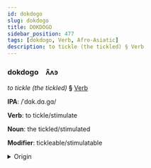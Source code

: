 ```yaml
---
id: dokdogo
slug: dokdogo
title: DOKDOGO
sidebar_position: 477
tags: [dokdogo, Verb, Afro-Asiatic]
description: to tickle (the tickled) § Verb
---
```


### dokdogo&emsp;<span kind="abugida">ʌ̑ʌꜿ</span>

*to tickle (the tickled)* **§** [Verb](../../tags/Verb)

**IPA**: /ˈdɑk.dɑ.gɑ/

**Verb**: to tickle/stimulate

**Noun**: the tickled/stimulated

**Modifier**: tickleable/stimulatable

<details>
    <summary>Origin</summary>
    Arabic دَغْدَغَ daḡdaḡa /daɣ.da.ɣa/<br/>
    <em>Afro-Asiatic Language Family</em>
</details>